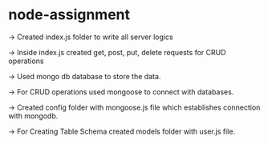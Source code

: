# node-assignment


-> Created index.js folder to write all server logics

-> Inside index.js created get, post, put, delete requests for CRUD  operations

-> Used mongo db database to store the data.

-> For CRUD operations used mongoose to connect with databases.

-> Created config folder with mongoose.js file which establishes connection with mongodb.

-> For Creating Table Schema created models folder with user.js file.
